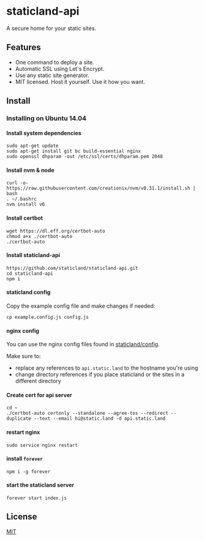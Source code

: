 # staticland-api

A secure home for your static sites.

## Features

- One command to deploy a site.
- Automatic SSL using Let's Encrypt.
- Use any static site generator.
- MIT licensed. Host it yourself. Use it how you want.

## Install

### Installing on Ubuntu 14.04

#### Install system dependencies

```
sudo apt-get update
sudo apt-get install git bc build-essential nginx
sudo openssl dhparam -out /etc/ssl/certs/dhparam.pem 2048
```

#### Install nvm & node

```
curl -o- https://raw.githubusercontent.com/creationix/nvm/v0.31.1/install.sh | bash
. ~/.bashrc
nvm install v6
```

#### Install certbot

```
wget https://dl.eff.org/certbot-auto
chmod a+x ./certbot-auto
./certbot-auto
```

#### Install staticland-api

```
https://github.com/staticland/staticland-api.git
cd staticland-api
npm i
```

#### staticland config

Copy the example config file and make changes if needed:

```
cp example.config.js config.js
```

#### nginx config

You can use the nginx config files found in [staticland/config](https://github.com/staticland/config).

Make sure to:

- replace any references to `api.static.land` to the hostname you're using
- change directory references if you place staticland or the sites in a different directory

#### Create cert for api server

```
cd ~
./certbot-auto certonly --standalone --agree-tos --redirect --duplicate --text --email hi@static.land -d api.static.land
```

#### restart nginx

```
sudo service nginx restart
```

#### install `forever`

```
npm i -g forever
```

#### start the staticland server

```
forever start index.js
```


## License
[MIT](LICNESE.md)